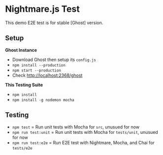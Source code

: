 # Nightmare.js Test

This demo E2E test is for stable [Ghost] version.

## Setup

**Ghost Instance**

- Download Ghost then setup its `config.js`
- `npm install --production`
- `npm start --production`
- Check <http://localhost:2368/ghost>

**This Testing Suite**

- `npm install`
- `npm install -g nodemon mocha`

## Testing

- `npm test` = Run unit tests with Mocha for `src`, unusued for now
- `npm run test:unit` = Run unit tests with Mocha for `tests/unit`, unusued for now
- `npm run test:e2e` = Run E2E test with Nightmare, Mocha, and Chai for `tests/e2e`

